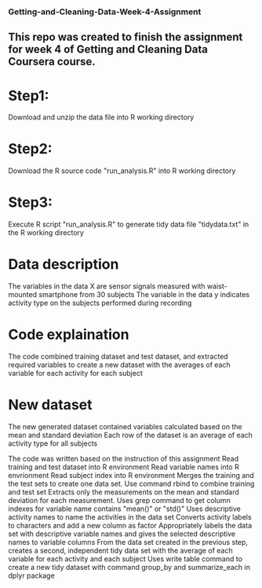 ### Getting-and-Cleaning-Data-Week-4-Assignment
## This repo was created to finish the assignment for week 4 of Getting and Cleaning Data Coursera course.

# Step1: 
Download and unzip the data file into R working directory
# Step2:
Download the R source code "run_analysis.R" into R working directory
# Step3:
Execute R script "run_analysis.R" to generate tidy data file "tidydata.txt" in the R working directory
# Data description
The variables in the data X are sensor signals measured with waist-mounted smartphone from 30 subjects 
The variable in the data y indicates activity type on the subjects performed during recording
# Code explaination
The code combined training dataset and test dataset, and extracted required variables to create a new dataset with the averages of each variable for each activity for each subject
# New dataset
The new generated dataset contained variables calculated based on the mean and standard deviation 
Each row of the dataset is an average of each activity type for all subjects

The code was written based on the instruction of this assignment
Read training and test dataset into R environment
Read variable names into R envrionment 
Read subject index into R environment
Merges the training and the test sets to create one data set. Use command rbind to combine training and test set
Extracts only the measurements on the mean and standard deviation for each measurement. 
Uses grep command to get column indexes for variable name contains "mean()" or "std()"
Uses descriptive activity names to name the activities in the data set 
Converts activity labels to characters and add a new column as factor
Appropriately labels the data set with descriptive variable names and gives the selected descriptive names to variable columns
From the data set created in the previous step, creates a second, independent tidy data set with the average of each variable for each activity and each subject 
Uses write table command to create a new tidy dataset with command group_by and summarize_each in dplyr package